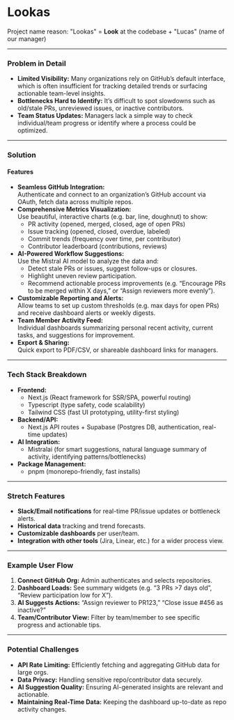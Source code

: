 # Lookas
Project name reason:
"Lookas" = **Look** at the codebase + "Lucas" (name of our manager)

---

### Problem in Detail

- **Limited Visibility:** Many organizations rely on GitHub’s default interface, which is often insufficient for tracking detailed trends or surfacing actionable team-level insights.
- **Bottlenecks Hard to Identify:** It’s difficult to spot slowdowns such as old/stale PRs, unreviewed issues, or inactive contributors.
- **Team Status Updates:** Managers lack a simple way to check individual/team progress or identify where a process could be optimized.

---

### Solution

#### **Features**

- **Seamless GitHub Integration:**  
  Authenticate and connect to an organization’s GitHub account via OAuth, fetch data across multiple repos.
- **Comprehensive Metrics Visualization:**  
  Use beautiful, interactive charts (e.g. bar, line, doughnut) to show:
  - PR activity (opened, merged, closed, age of open PRs)
  - Issue tracking (opened, closed, overdue, labeled)
  - Commit trends (frequency over time, per contributor)
  - Contributor leaderboard (contributions, reviews)
- **AI-Powered Workflow Suggestions:**  
  Use the Mistral AI model to analyze the data and:
  - Detect stale PRs or issues, suggest follow-ups or closures.
  - Highlight uneven review participation.
  - Recommend actionable process improvements (e.g. “Encourage PRs to be merged within X days,” or “Assign reviewers more evenly”).
- **Customizable Reporting and Alerts:**  
  Allow teams to set up custom thresholds (e.g. max days for open PRs) and receive dashboard alerts or weekly digests.
- **Team Member Activity Feed:**  
  Individual dashboards summarizing personal recent activity, current tasks, and suggestions for improvement.
- **Export & Sharing:**  
  Quick export to PDF/CSV, or shareable dashboard links for managers.

---

### Tech Stack Breakdown

- **Frontend:**  
  - Next.js (React framework for SSR/SPA, powerful routing)
  - Typescript (type safety, code scalability)
  - Tailwind CSS (fast UI prototyping, utility-first styling)
- **Backend/API:**  
  - Next.js API routes + Supabase (Postgres DB, authentication, real-time updates)
- **AI Integration:**  
  - Mistralai (for smart suggestions, natural language summary of activity, identifying patterns/bottlenecks)
- **Package Management:**  
  - pnpm (monorepo-friendly, fast installs)

---

### Stretch Features

- **Slack/Email notifications** for real-time PR/issue updates or bottleneck alerts.
- **Historical data** tracking and trend forecasts.
- **Customizable dashboards** per user/team.
- **Integration with other tools** (Jira, Linear, etc.) for a wider process view.

---

### Example User Flow

1. **Connect GitHub Org:** Admin authenticates and selects repositories.
2. **Dashboard Loads:** See summary widgets (e.g. “3 PRs >7 days old”, “Review participation low for X”).
3. **AI Suggests Actions:** “Assign reviewer to PR123,” “Close issue #456 as inactive?”
4. **Team/Contributor View:** Filter by team/member to see specific progress and actionable tips.

---

### Potential Challenges

- **API Rate Limiting:** Efficiently fetching and aggregating GitHub data for large orgs.
- **Data Privacy:** Handling sensitive repo/contributor data securely.
- **AI Suggestion Quality:** Ensuring AI-generated insights are relevant and actionable.
- **Maintaining Real-Time Data:** Keeping the dashboard up-to-date as repo activity changes.